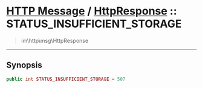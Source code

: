 # [HTTP Message](http.md) / [HttpResponse](http-HttpResponse.md) :: STATUS_INSUFFICIENT_STORAGE
 > im\http\msg\HttpResponse
____

## Synopsis
```php
public int STATUS_INSUFFICIENT_STORAGE = 507
```
